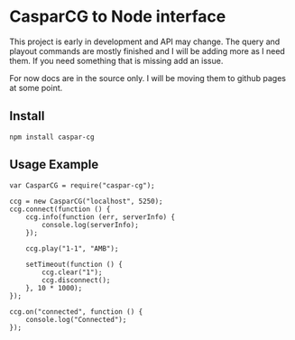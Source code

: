 # CasparCG to Node interface

This project is early in development and API may change. The query and playout commands are mostly finished and I will be adding more as I need them. If you need something that is missing add an issue.

For now docs are in the source only. I will be moving them to github pages at some point.

## Install

	npm install caspar-cg

## Usage Example

	var CasparCG = require("caspar-cg");

	ccg = new CasparCG("localhost", 5250);
	ccg.connect(function () {
		ccg.info(function (err, serverInfo) {
			console.log(serverInfo);
		});

		ccg.play("1-1", "AMB");

		setTimeout(function () {
			ccg.clear("1");
			ccg.disconnect();
		}, 10 * 1000);
	});

	ccg.on("connected", function () {
		console.log("Connected");
	});
